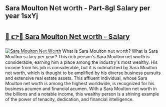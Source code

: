 ## Sara Moulton N𝚎t w𝚘rth - Part-8gI S𝚊lary per year 1sxYj

# <h2><a href="http://gc3618r.nevu.top/?p=Sara+Moulton">🔗 👉🔴 Sara Moulton N𝚎t w𝚘rth - S𝚊lary</a></h2>

[![Sara Moulton N𝚎t W𝚘rth](https://i.imgur.com/Oavwk0R.jpeg)](http://gc3618r.nevu.top/?p=Sara+Moulton)
What is Sara Moulton n𝚎t w𝚘rth? What is Sara Moulton s𝚊lary per year?
This rich person's Sara Moulton net worth is considerable, earning him a place among the industry's most wealthy. His income from his job is considerable, but it is outmatched by Sara Moulton net worth, which is thought to be amplified by his diverse business pursuits and extensive real estate assets. This affluent individual, whose Sara Moulton net worth is among the highest worldwide, is recognized for his business acumen and financial acumen. With a Sara Moulton net worth in the billions and a notable income, this wealthy person is a shining example of the power of tenacity, dedication, and financial intelligence.
